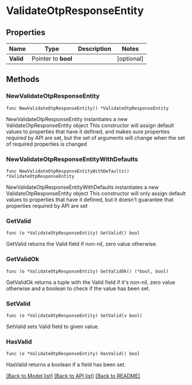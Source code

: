 # ValidateOtpResponseEntity

## Properties

Name | Type | Description | Notes
------------ | ------------- | ------------- | -------------
**Valid** | Pointer to **bool** |  | [optional] 

## Methods

### NewValidateOtpResponseEntity

`func NewValidateOtpResponseEntity() *ValidateOtpResponseEntity`

NewValidateOtpResponseEntity instantiates a new ValidateOtpResponseEntity object
This constructor will assign default values to properties that have it defined,
and makes sure properties required by API are set, but the set of arguments
will change when the set of required properties is changed

### NewValidateOtpResponseEntityWithDefaults

`func NewValidateOtpResponseEntityWithDefaults() *ValidateOtpResponseEntity`

NewValidateOtpResponseEntityWithDefaults instantiates a new ValidateOtpResponseEntity object
This constructor will only assign default values to properties that have it defined,
but it doesn't guarantee that properties required by API are set

### GetValid

`func (o *ValidateOtpResponseEntity) GetValid() bool`

GetValid returns the Valid field if non-nil, zero value otherwise.

### GetValidOk

`func (o *ValidateOtpResponseEntity) GetValidOk() (*bool, bool)`

GetValidOk returns a tuple with the Valid field if it's non-nil, zero value otherwise
and a boolean to check if the value has been set.

### SetValid

`func (o *ValidateOtpResponseEntity) SetValid(v bool)`

SetValid sets Valid field to given value.

### HasValid

`func (o *ValidateOtpResponseEntity) HasValid() bool`

HasValid returns a boolean if a field has been set.


[[Back to Model list]](../README.md#documentation-for-models) [[Back to API list]](../README.md#documentation-for-api-endpoints) [[Back to README]](../README.md)


